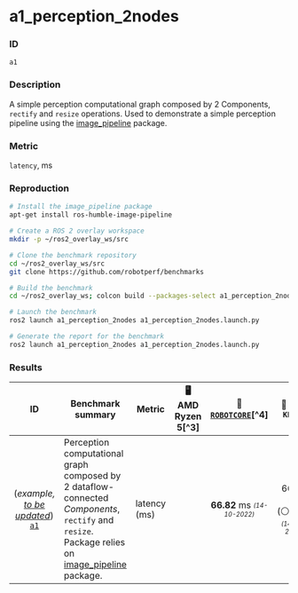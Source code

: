 # a1_perception_2nodes

### ID
`a1`
### Description
A simple perception computational graph composed by 2 Components, `rectify` and `resize` operations. Used to demonstrate a simple perception pipeline using the [image_pipeline](https://github.com/ros-perception/image_pipeline) package.


### Metric
`latency`, ms

### Reproduction
```bash
# Install the image_pipeline package
apt-get install ros-humble-image-pipeline

# Create a ROS 2 overlay workspace
mkdir -p ~/ros2_overlay_ws/src  

# Clone the benchmark repository
cd ~/ros2_overlay_ws/src
git clone https://github.com/robotperf/benchmarks

# Build the benchmark
cd ~/ros2_overlay_ws; colcon build --packages-select a1_perception_2nodes

# Launch the benchmark
ros2 launch a1_perception_2nodes a1_perception_2nodes.launch.py

# Generate the report for the benchmark
ros2 launch a1_perception_2nodes a1_perception_2nodes.launch.py
```

### Results

| ID | Benchmark summary | Metric | 🖥️ AMD Ryzen 5[^3] | 🤖[`ROBOTCORE`](https://accelerationrobotics.com/robotcore.php)[^4] | 🤖 `Kria KR260` | 🤖 `Jetson Nano` | 🤖 `Jetson AGX Xavier` |
|:---:|---|---|:---:|:---:|:---:|:---:|:---:|
| (*example, <ins>to be updated</ins>*) [`a1`](benchmarks/perception/a1_perception_2nodes) | Perception computational graph composed by 2 dataflow-connected *Components*, `rectify` and `resize`. Package relies on [image_pipeline](https://github.com/ros-perception/image_pipeline) package. | latency (ms) |  | **66.82** ms <sub><sup><i>(14-10-2022)</i></sub></sup> |  66.82 ms (⚪`1.0`x)<sub><sup><i>(14-10-2022)</i></sub></sup> |  238.13 ms (🔻`0.38`x)<sub><sup><i>(14-10-2022)</i></sub></sup> | 106.34 ms (🔻`0.86`x)<sub><sup><i>(14-10-2022)</i></sub></sup> |